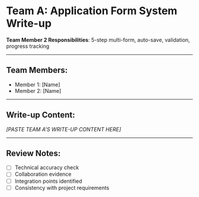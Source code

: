 # Team A: Application Form System Write-up
**Team Member 2 Responsibilities**: 5-step multi-form, auto-save, validation, progress tracking

---

## Team Members:
- Member 1: [Name]
- Member 2: [Name]

---

## Write-up Content:
*[PASTE TEAM A'S WRITE-UP CONTENT HERE]*

---

## Review Notes:
- [ ] Technical accuracy check
- [ ] Collaboration evidence
- [ ] Integration points identified
- [ ] Consistency with project requirements 
